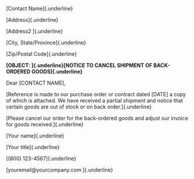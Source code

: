 [Contact Name]{.underline}

[Address]{.underline}

[Address2 ]{.underline}

[City, State/Province]{.underline}

[Zip/Postal Code]{.underline}

**[OBJECT: ]{.underline}[NOTICE TO CANCEL SHIPMENT OF BACK-ORDERED
GOODS]{.underline}**

Dear \[CONTACT NAME\],

[Reference is made to our purchase order or contract dated \[DATE\] a
copy of which is attached. We have received a partial shipment and
notice that certain goods are out of stock or on back
order.]{.underline}

[Please cancel our order for the back-ordered goods and adjust our
invoice for goods received.]{.underline}

[Your name]{.underline}

[Your title]{.underline}

[(800) 123-4567]{.underline}

[youremail\@yourcompany.com ]{.underline}
